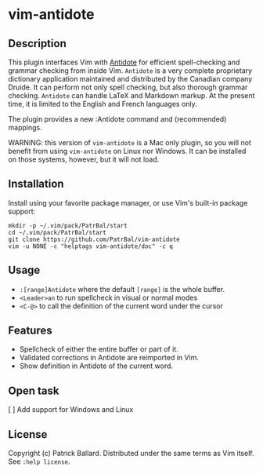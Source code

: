 # vim-antidote

## Description

This plugin interfaces Vim with [Antidote][Antidote] for efficient spell-checking and grammar checking from inside Vim. `Antidote` is a very complete proprietary dictionary application maintained and distributed by the Canadian company Druide. It can perform not only spell checking, but also thorough grammar checking. `Antidote` can handle LaTeX and Markdown markup. At the present time, it is limited to the English and French languages only.

The plugin provides a new :Antidote command and (recommended) mappings.

WARNING: this version of `vim-antidote` is a Mac only plugin, so you will not benefit
from using `vim-antidote` on Linux nor Windows. It can be installed on those systems,
however, but it will not load.

## Installation

Install using your favorite package manager, or use Vim's built-in package
support:

    mkdir -p ~/.vim/pack/PatrBal/start
    cd ~/.vim/pack/PatrBal/start
    git clone https://github.com/PatrBal/vim-antidote
    vim -u NONE -c "helptags vim-antidote/doc" -c q

## Usage
 - `:[range]Antidote`  where the default `[range]` is the whole buffer.
 - `<Leader>an`  to run spellcheck in visual or normal modes
 - `<C-@>` to call the definition of the current word under the cursor

## Features
 - Spellcheck of either the entire buffer or part of it.
 - Validated corrections in Antidote are reimported in Vim.
 - Show definition in Antidote of the current word.

## Open task
[ ] Add support for Windows and Linux


## License

Copyright (c) Patrick Ballard.  Distributed under the same terms as Vim itself.
See `:help license`.

[Antidote]: https://www.antidote.info/en

